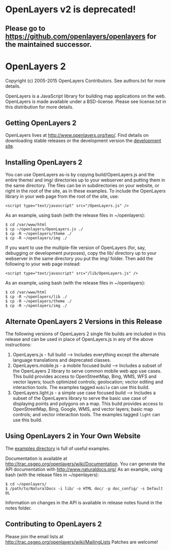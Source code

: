 # OpenLayers v2 is deprecated!

## Please go to https://github.com/openlayers/openlayers for the maintained successor.

# OpenLayers 2

Copyright (c) 2005-2015 OpenLayers Contributors. See authors.txt for
more details.

OpenLayers is a JavaScript library for building map applications
on the web. OpenLayers is made available under a BSD-license.
Please see license.txt in this distribution for more details.

## Getting OpenLayers 2

OpenLayers lives at http://www.openlayers.org/two/.  Find details on downloading stable releases or the development version the [development site](http://trac.osgeo.org/openlayers/wiki/HowToDownload).

## Installing OpenLayers 2

You can use OpenLayers as-is by copying build/OpenLayers.js and the
entire theme/ and img/ directories up to your webserver and putting them
in the same directory. The files can be in subdirectories on your website,
or right in the root of the site, as in these examples.
To include the OpenLayers library in your web page from the root of the site, use:

    <script type="text/javascript" src="/OpenLayers.js" />

As an example, using bash (with the release files in ~/openlayers):

    $ cd /var/www/html
    $ cp ~/openlayers/OpenLayers.js ./
    $ cp -R ~/openlayers/theme ./
    $ cp -R ~/openlayers/img ./

If you want to use the multiple-file version of OpenLayers (for, say,
debugging or development purposes), copy the lib/ directory up to your
webserver in the same directory you put the img/ folder. Then add
the following to your web page instead:

    <script type="text/javascript" src="/lib/OpenLayers.js" />

As an example, using bash (with the release files in ~/openlayers):

    $ cd /var/www/html
    $ cp -R ~/openlayers/lib ./
    $ cp -R ~/openlayers/theme ./
    $ cp -R ~/openlayers/img ./

## Alternate OpenLayers 2 Versions in this Release

The following versions of OpenLayers 2 single file builds are included in this release
and can be used in place of OpenLayers.js in any of the above instructions:

1. OpenLayers.js - full build --> Includes everything except the alternate language
    translations and deprecated classes.
2. OpenLayers.mobile.js - a mobile focused build --> Includes a subset of the OpenLayers 2
    library to serve common mobile web app use cases. This build provides access to
    OpenStreetMap, Bing, WMS, WFS and vector layers; touch optimized controls; geolocation;
    vector editing and interaction tools. The examples tagged ``mobile`` can use this build.
3. OpenLayers.light.js - a simple use case focused build --> Includes a subset of the
    OpenLayers library to serve the basic use case of displaying points and polygons
    on a map. This build provides access to OpenStreetMap, Bing, Google, WMS, and
    vector layers; basic map controls; and vector interaction tools. The examples
    tagged ``light`` can use this build.

## Using OpenLayers 2 in Your Own Website

The [examples directory](http://dev.openlayers.org/examples/) is full of useful examples.

Documentation is available at http://trac.osgeo.org/openlayers/wiki/Documentation.
You can generate the API documentation with http://www.naturaldocs.org/
As an example, using bash (with the release files in ~/openlayers):

    $ cd ~/openlayers/
    $ /path/to/NaturalDocs -i lib/ -o HTML doc/ -p doc_config/ -s Default OL

Information on changes in the API is available in release notes found in the notes folder.

## Contributing to OpenLayers 2

Please join the email lists at http://trac.osgeo.org/openlayers/wiki/MailingLists
Patches are welcome!
